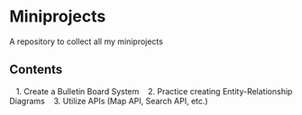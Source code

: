 # Miniprojects
A repository to collect all my miniprojects
<br/>

## Contents
&nbsp;&nbsp;&nbsp;1. Create a Bulletin Board System
&nbsp;&nbsp;&nbsp;2. Practice creating Entity-Relationship Diagrams
&nbsp;&nbsp;&nbsp;3. Utilize APIs (Map API, Search API, etc.)
